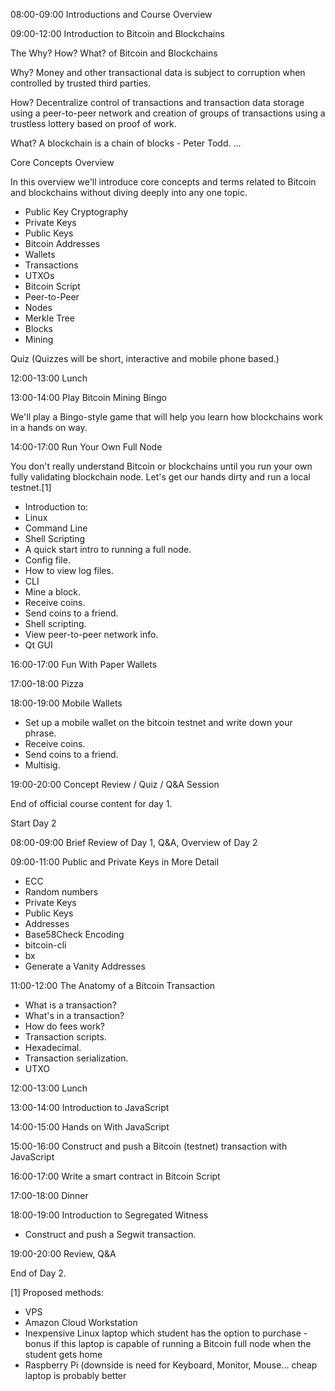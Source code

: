 08:00-09:00 Introductions and Course Overview

09:00-12:00 Introduction to Bitcoin and Blockchains

The Why? How? What? of Bitcoin and Blockchains

Why? Money and other transactional data is subject to corruption when controlled by trusted third parties.

How? Decentralize control of transactions and transaction data storage using a peer-to-peer network and creation of groups of transactions using a trustless lottery based on proof of work.

What? A blockchain is a chain of blocks - Peter Todd. ...

Core Concepts Overview

In this overview we'll introduce core concepts and terms related to Bitcoin and blockchains without diving deeply into any one topic.

- Public Key Cryptography
- Private Keys
- Public Keys
- Bitcoin Addresses
- Wallets
- Transactions
- UTXOs
- Bitcoin Script
- Peer-to-Peer
- Nodes
- Merkle Tree
- Blocks
- Mining

Quiz (Quizzes will be short, interactive and mobile phone based.)

12:00-13:00 Lunch

13:00-14:00 Play Bitcoin Mining Bingo

We'll play a Bingo-style game that will help you learn how blockchains work in a hands on way. 

14:00-17:00 Run Your Own Full Node

You don't really understand Bitcoin or blockchains until you run your own fully validating blockchain node. Let's get our hands dirty and run a local testnet.[1]

- Introduction to:
 - Linux
 - Command Line
 - Shell Scripting
- A quick start intro to running a full node.
- Config file.
- How to view log files.
- CLI
- Mine a block.
- Receive coins.
- Send coins to a friend.
- Shell scripting.
- View peer-to-peer network info.
- Qt GUI

16:00-17:00 Fun With Paper Wallets

17:00-18:00 Pizza

18:00-19:00 Mobile Wallets

- Set up a mobile wallet on the bitcoin testnet and write down your phrase.
- Receive coins.
- Send coins to a friend.
- Multisig.

19:00-20:00 Concept Review / Quiz / Q&A Session

End of official course content for day 1.

Start Day 2

08:00-09:00 Brief Review of Day 1, Q&A, Overview of Day 2

09:00-11:00 Public and Private Keys in More Detail

- ECC
- Random numbers
- Private Keys
- Public Keys
- Addresses
- Base58Check Encoding
- bitcoin-cli
- bx
- Generate a Vanity Addresses

11:00-12:00 The Anatomy of a Bitcoin Transaction

- What is a transaction?
- What's in a transaction?
- How do fees work?
- Transaction scripts.
- Hexadecimal.
- Transaction serialization.
- UTXO

12:00-13:00 Lunch

13:00-14:00 Introduction to JavaScript

14:00-15:00 Hands on With JavaScript

15:00-16:00 Construct and push a Bitcoin (testnet) transaction with JavaScript

16:00-17:00 Write a smart contract in Bitcoin Script

17:00-18:00 Dinner

18:00-19:00 Introduction to Segregated Witness

- Construct and push a Segwit transaction.

19:00-20:00 Review, Q&A

End of Day 2.


[1] Proposed methods:
  - VPS
  - Amazon Cloud Workstation
  - Inexpensive Linux laptop which student has the option to purchase - bonus if this laptop is capable of running a Bitcoin full node when the student gets home
  - Raspberry Pi (downside is need for Keyboard, Monitor, Mouse... cheap laptop is probably better
